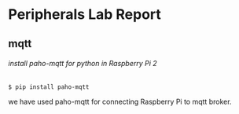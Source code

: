 # Peripherals Lab Report
## mqtt
###### install paho-mqtt for python in Raspberry Pi 2
```
$ pip install paho-mqtt
```
we have used paho-mqtt for connecting Raspberry Pi to mqtt broker.
